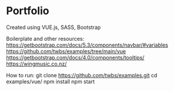 # Portfolio

Created using VUE.js, SASS, Bootstrap

Boilerplate and other resources:
https://getbootstrap.com/docs/5.3/components/navbar/#variables
https://github.com/twbs/examples/tree/main/vue
https://getbootstrap.com/docs/4.0/components/tooltips/
https://wingmusic.co.nz/

How to run:
git clone https://github.com/twbs/examples.git
cd examples/vue/
npm install
npm start
